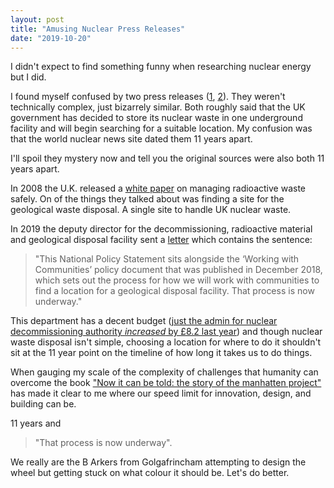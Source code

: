 ```yaml
---
layout: post
title: "Amusing Nuclear Press Releases"
date: "2019-10-20"
--- 
```


I didn't expect to find something funny when researching nuclear energy but I did.

I found myself confused by two press releases ([1](http://www.world-nuclear-news.org/WR-Waste_plan_revealed-1206082.html), [2](http://www.world-nuclear-news.org/Articles/UK-designates-radwaste-disposal-policy)). They weren't technically complex, just bizarrely similar. Both roughly said that the UK government has decided to store its nuclear waste in one underground facility and will begin searching for a suitable location. My confusion was that the world nuclear news site dated them 11 years apart.

I'll spoil they mystery now and tell you the original sources were also both 11 years apart. 

In 2008 the U.K. released a [white paper](https://assets.publishing.service.gov.uk/government/uploads/system/uploads/attachment_data/file/228903/7386.pdf) on managing radioactive waste safely. On of the things they talked about was finding a site for the geological waste disposal. A single site to handle UK nuclear waste. 

In 2019 the deputy director for the decommissioning, radioactive material and geological disposal facility sent a [letter](https://cumbriatrust.wordpress.com/2019/07/04/a-letter-from-the-deputy-director-decommissioning-radioactive-material-and-gdf/) which contains the sentence: 

> "This National Policy Statement sits alongside the ‘Working with Communities’ policy document that was published in December 2018, which sets out the process for how we will work with communities to find a location for a geological disposal facility. That process is now underway."

This department has a decent budget ([just the admin for nuclear decommissioning authority *increased* by £8.2 last year](https://www.parliament.uk/documents/commons-committees/business-energy-and-industrial-strategy/Correspondence/07-BEIS-Supplementary-Memorandum-17-19.pdf)) and though nuclear waste disposal isn't simple, choosing a location for where to do it shouldn't sit at the 11 year point on the timeline of how long it takes us to do things. 

When gauging my scale of the complexity of challenges that humanity can overcome the book ["Now it can be told: the story of the manhatten project"](https://www.amazon.com/Now-Can-Be-Told-Manhattan/dp/0306801892) has made it clear to me where our speed limit for innovation, design, and building can be. 

11 years and

> "That process is now underway".

We really are the B Arkers from Golgafrincham attempting to design the wheel but getting stuck on what colour it should be. Let's do better.